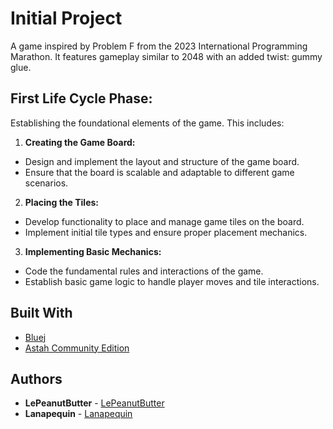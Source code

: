 # Initial Project
A game inspired by Problem F from the 2023 International Programming Marathon. It features gameplay similar to 2048 with an added twist: gummy glue.

## First Life Cycle Phase:
Establishing the foundational elements of the game. This includes:
1. **Creating the Game Board:**
* Design and implement the layout and structure of the game board.
* Ensure that the board is scalable and adaptable to different game scenarios.

2. **Placing the Tiles:**
* Develop functionality to place and manage game tiles on the board.
* Implement initial tile types and ensure proper placement mechanics.
3. **Implementing Basic Mechanics:**
* Code the fundamental rules and interactions of the game.
* Establish basic game logic to handle player moves and tile interactions.

## Built With
* [Bluej](https://bluej.org/)
* [Astah Community Edition](https://astah.net/)

## Authors
* **LePeanutButter** - [LePeanutButter](https://github.com/LePeanutButter)
* **Lanapequin** - [Lanapequin](https://github.com/Lanapequin)